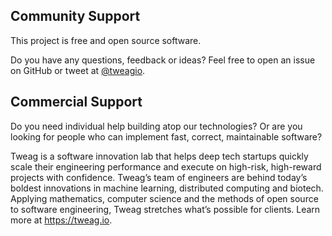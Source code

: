## Community Support

This project is free and open source software.
 
Do you have any questions, feedback or ideas? Feel free to open an
issue on GitHub or tweet at [@tweagio](https://twitter.com/tweagio).

## Commercial Support

Do you need individual help building atop our technologies? Or are you
looking for people who can implement fast, correct, maintainable
software?

Tweag is a software innovation lab that helps deep tech startups
quickly scale their engineering performance and execute on high-risk,
high-reward projects with confidence. Tweag’s team of engineers are
behind today’s boldest innovations in machine learning, distributed
computing and biotech. Applying mathematics, computer science and the
methods of open source to software engineering, Tweag stretches what’s
possible for clients. Learn more at https://tweag.io.
